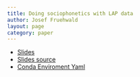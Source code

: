 ```yaml
---
title: Doing sociophonetics with LAP data
author: Josef Fruehwald
layout: page
category: paper
---
```


- [Slides](methods.html)
- [Slides source](methods.qmd)
- [Conda Enviroment Yaml](audioprocess.yml)